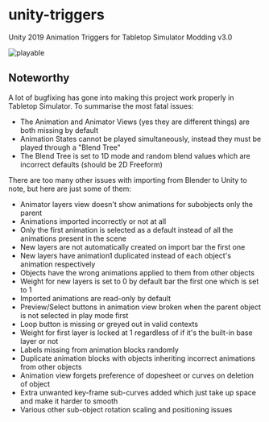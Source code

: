 # unity-triggers
Unity 2019 Animation Triggers for Tabletop Simulator Modding v3.0

![playable](https://github.com/TheMindVirus/unity-triggers/blob/blender/playable.gif)

## Noteworthy
A lot of bugfixing has gone into making this project work properly in Tabletop Simulator.
To summarise the most fatal issues:
 - The Animation and Animator Views (yes they are different things) are both missing by default
 - Animation States cannot be played simultaneously, instead they must be played through a "Blend Tree"
 - The Blend Tree is set to 1D mode and random blend values which are incorrect defaults (should be 2D Freeform)

There are too many other issues with importing from Blender to Unity to note, but here are just some of them:
 - Animator layers view doesn't show animations for subobjects only the parent
 - Animations imported incorrectly or not at all
 - Only the first animation is selected as a default instead of all the animations present in the scene
 - New layers are not automatically created on import bar the first one
 - New layers have animation1 duplicated instead of each object's animation respectively
 - Objects have the wrong animations applied to them from other objects
 - Weight for new layers is set to 0 by default bar the first one which is set to 1
 - Imported animations are read-only by default
 - Preview/Select buttons in animation view broken when the parent object is not selected in play mode first
 - Loop button is missing or greyed out in valid contexts
 - Weight for first layer is locked at 1 regardless of if it's the built-in base layer or not
 - Labels missing from animation blocks randomly
 - Duplicate animation blocks with objects inheriting incorrect animations from other objects
 - Animation view forgets preference of dopesheet or curves on deletion of object
 - Extra unwanted key-frame sub-curves added which just take up space and make it harder to smooth
 - Various other sub-object rotation scaling and positioning issues
